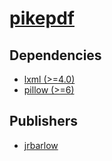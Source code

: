 # [pikepdf](https://pypi.org/project/pikepdf)

## Dependencies
- [lxml (>=4.0)](packages/l/lxml.md)
- [pillow (>=6)](packages/p/pillow.md)



## Publishers
- [jrbarlow](https://pypi.org/user/jrbarlow)

